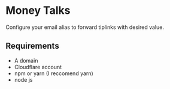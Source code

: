 # Money Talks

Configure your email alias to forward tiplinks with desired value.

## Requirements

* A domain
* Cloudflare account
* npm or yarn (I reccomend yarn)
* node js

